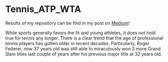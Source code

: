 # Tennis_ATP_WTA

Results of my repository can be find in my post on <a href="https://link.medium.com/FCvjpknrSX">Medium</a>!

While sports generally favors the fit and young athletes, it does not hold true for tennis any longer. There is a clear trend that the age of professional tennis players has gotten older in recent decades. Particularly, Roger Federer, now 37 years old was still able to miraculously won 3 more Grand Slam titles last couple of years after his previous major title at 32 years old.
